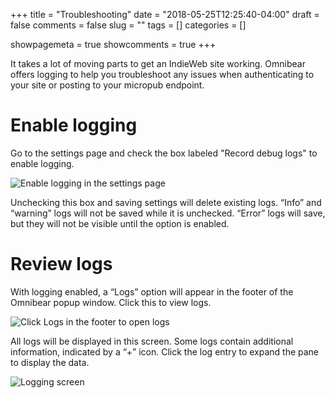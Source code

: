+++
title = "Troubleshooting"
date = "2018-05-25T12:25:40-04:00"
draft = false
comments = false
slug = ""
tags = []
categories = []

showpagemeta = true
showcomments = true
+++

It takes a lot of moving parts to get an IndieWeb site working. Omnibear offers logging to help you troubleshoot any issues when authenticating to your site or posting to your micropub endpoint.

# Enable logging

Go to the settings page and check the box labeled "Record debug logs" to enable logging.

![Enable logging in the settings page](/images/logging-option.png)

Unchecking this box and saving settings will delete existing logs. “Info” and “warning” logs will not be saved while it is unchecked. “Error” logs will save, but they will not be visible until the option is enabled.

# Review logs

With logging enabled, a “Logs” option will appear in the footer of the Omnibear popup window. Click this to view logs.

![Click Logs in the footer to open logs](/images/logging-footer.png)

All logs will be displayed in this screen. Some logs contain additional information, indicated by a “+” icon. Click the log entry to expand the pane to display the data.

![Logging screen](/images/logging-example.png)
